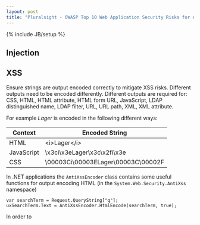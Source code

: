 ```yaml
---
layout: post
title: "Pluralsight - OWASP Top 10 Web Application Security Risks for ASP.NET"
---
```

{% include JB/setup %}

## Injection


## XSS

Ensure strings are output encoded correctly to mitigate XSS risks. Different outputs need to be encoded differently. Different outputs are required for: CSS, HTML, HTML attribute, HTML form URL, JavaScript, LDAP distinguished name, LDAP filter, URL, URL path, XML, XML attribute.

For example <i>Lager</i> is encoded in the following different ways:

Context | Encoded String
---|---
HTML | &lt;i&gt;Lager&lt;/i&gt;
JavaScript | \x3ci\x3eLager\x3c\x2fi\x3e
CSS | \00003Ci\00003ELager\00003C\00002F

In .NET applications the `AntiXssEncoder` class contains some useful functions for output encoding HTML (in the `System.Web.Security.AntiXss` namespace)

    var searchTerm = Request.QueryString["q"];
    uxSearchTerm.Text = AntiXssEncoder.HtmlEncode(searchTerm, true);

In order to 